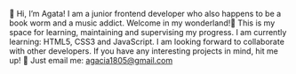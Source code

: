 👋 Hi, I’m Agata!
I am a junior frontend developer who also happens to be a book worm and a music addict. Welcome in my wonderland!🏰
This is my space for learning, maintaining and supervising my progress. I am currently learning: HTML5, CSS3 and JavaScript.
I am looking forward to collaborate with other developers. If you have any interesting projects in mind, hit me up! 🦄
Just email me: agacia1805@gmail.com


